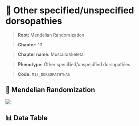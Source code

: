 # 🧪 Other specified/unspecified dorsopathies

> **Root:** Mendelian Randomization

> **Chapter:** 13  

> **Chapter name:** Musculoskeletal

> **Phenotype:** Other specified/unspecified dorsopathies  

> **Code:** `M13_DORSOPATHYNAS`

## 🧬 Mendelian Randomization  

<img src="/MR/Figures/Forward/M13_DORSOPATHYNAS.png"/>

## 📊 Data Table

<CsvTableMRF src="/MR_Data/Forward/M13_DORSOPATHYNAS.csv"/>
